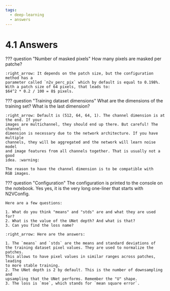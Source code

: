 ```yaml
---
tags:
  - deep-learning
  - answers
---
```

# 4.1 Answers

??? question "Number of masked pixels"
    How many pixels are masked per patche?

    :right_arrow: It depends on the patch size, but the configuration method has a
    parameter called `n2v_perc_pix` which by default is equal to 0.198%.
    With a patch size of 64 pixels, that leads to:
    $64^2 * 0.2 / 100 = 8$ pixels.

??? question "Training dataset dimensions"
    What are the dimensions of the training set? What is the last dimension?

    :right_arrow: Default is (512, 64, 64, 1). The channel dimension is at the end. If your
    images are multichannel, they should end up there. But careful! The channel
    dimension is necessary due to the network architecture. If you have multiple
    channels, they will be aggregated and the network will learn noise model
    and image features from all channels together. That is usually not a good
    idea. :warning:

    The reason to have the channel dimension is to be compatible with
    RGB images.

??? question "Configuration"
    The configuration is printed to the console on the notebook. Yes yes, it is
    the very long one-liner that starts with N2VConfig.

    Here are a few questions:

    1. What do you think "means" and "stds" are and what they are used for?
    2. What is the value of the UNet depth? And what is that?
    3. Can you find the loss name?

    :right_arrow: Here are the answers:

    1. The `means` and `stds` are the means and standard deviations of
    the training dataset pixel values. They are used to normalize the patches.
    This allows to have pixel values in similar ranges across patches, leading
    to more stable training.
    2. The UNet depth is 2 by default. This is the number of downsampling and
    upsampling that the UNet performs. Remember the "U" shape.
    3. The loss is `mse`, which stands for `mean square error`.
